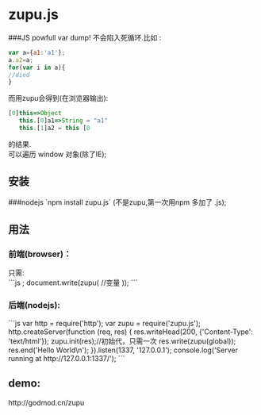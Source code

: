 zupu.js
====

###JS powfull var dump!
不会陷入死循环.比如 :
```js
var a={a1:'a1'};
a.a2=a;
for(var i in a){
//died
}
```
而用zupu会得到(在浏览器输出): 
```js
[0]this=>Object
   this.[0]a1=>String = "a1" 
   this.[1]a2 = this [0 
```
的结果.<br/>
可以遍历 window 对象(除了IE);
<h2>安装</h2>
###nodejs
`npm install zupu.js` (不是zupu,第一次用npm 多加了 .js);
<h2>用法</h2>
<h3>前端(browser)：</h3>
只需:<br/>
```js
<script src="zupu.js"></script>;
document.write(zupu( //变量 ));
```
<h3>后端(nodejs): </h3>
```js
var http = require('http');
var zupu = require('zupu.js');
http.createServer(function (req, res) {
  res.writeHead(200, {'Content-Type': 'text/html'});
  zupu.init(res);//初始代，只需一次
  res.write(zupu(global));
  res.end('Hello World\n');
}).listen(1337, '127.0.0.1');
console.log('Server running at http://127.0.0.1:1337/');
```
<h2>demo:</h2>
http://godmod.cn/zupu
